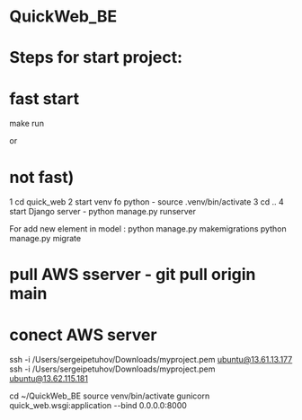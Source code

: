 # QuickWeb_BE

# Steps for start project:

# fast start

make run

or

# not fast)

1 cd quick_web
2 start venv fo python - source .venv/bin/activate
3 cd ..
4 start Django server - python manage.py runserver

For add new element in model : python manage.py makemigrations
python manage.py migrate

# pull AWS sserver - git pull origin main

# conect AWS server

ssh -i /Users/sergeipetuhov/Downloads/myproject.pem ubuntu@13.61.13.177
ssh -i /Users/sergeipetuhov/Downloads/myproject.pem ubuntu@13.62.115.181

cd ~/QuickWeb_BE
source venv/bin/activate
gunicorn quick_web.wsgi:application --bind 0.0.0.0:8000
